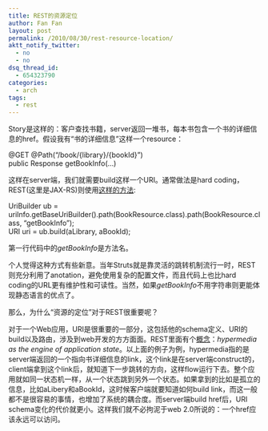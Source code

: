 ```yaml
---
title: REST的资源定位
author: Fan Fan
layout: post
permalink: /2010/08/30/rest-resource-location/
aktt_notify_twitter:
  - no
  - no
dsq_thread_id:
  - 654323790
categories:
  - arch
tags:
  - rest
---
```

Story是这样的：客户查找书籍，server返回一堆书，每本书包含一个书的详细信息的href。假设我有“书的详细信息”这样一个resource：

@GET @Path(&#8220;/book/{library}/{bookId}&#8221;)  
public Response getBookInfo(&#8230;)

这样在server端，我们就需要build这样一个URI。通常做法是hard coding，REST(这里是JAX-RS)则使用[这样的方法][1]:

UriBuilder ub = uriInfo.getBaseUriBuilder().path(BookResource.class).path(BookResource.class, &#8220;getBookInfo&#8221;);  
URI uri = ub.build(aLibrary, aBookId);

第一行代码中的*getBookInfo*是方法名。

个人觉得这种方式有些新意。当年Struts就是靠灵活的跳转机制流行一时，REST则充分利用了anotation，避免使用复杂的配置文件，而且代码上也比hard coding的URL更有维护性和可读性。当然，如果*getBookInfo*不用字符串则更能体现静态语言的优点了。

那么，为什么“资源的定位”对于REST很重要呢？

对于一个Web应用，URI是很重要的一部分，这包括他的schema定义、URI的build以及路由，涉及到web开发的方方面面。REST里面有个[概念][2]：*hypermedia as the engine of application state*。以上面的例子为例，hypermedia指的是server端返回的一个指向书详细信息的link，这个link是在server端construct的，client端拿到这个link后，就知道下一步跳转的方向，这样flow运行下去。整个应用就如同一状态机一样，从一个状态跳到另外一个状态。如果拿到的比如是孤立的信息，比如aLibery和aBookId，这时候客户端就要知道如何build link，而这一般都不是很容易的事情，也增加了系统的耦合度。而server端build href后，URI schema变化的代价就更小。这样我们就不必拘泥于web 2.0所说的：一个href应该永远可以访问。

 [1]: https://jersey.dev.java.net/nonav/documentation/latest/user-guide.html#d4e389
 [2]: http://barelyenough.org/blog/2007/05/hypermedia-as-the-engine-of-application-state/